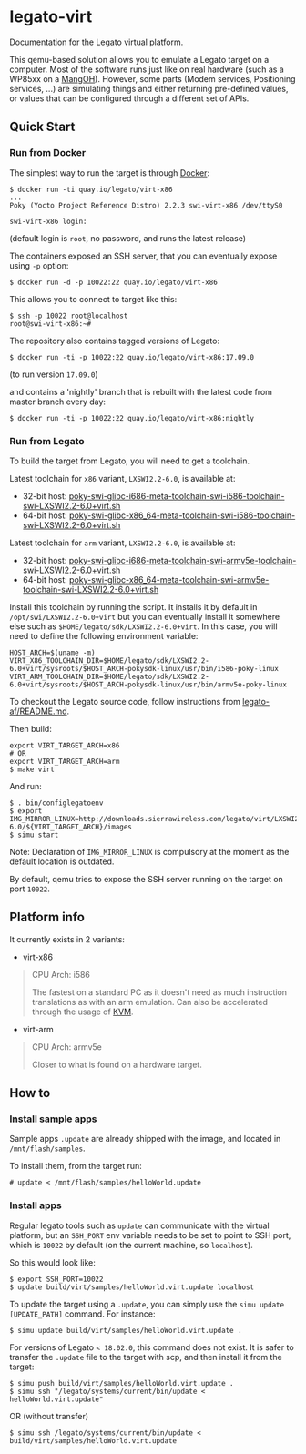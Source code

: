 # legato-virt
Documentation for the Legato virtual platform.

This qemu-based solution allows you to emulate a Legato target on a computer.
Most of the software runs just like on real hardware (such as a WP85xx on a [MangOH](http://mangoh.io/)).
However, some parts (Modem services, Positioning services, ...) are simulating things and either returning pre-defined values,
or values that can be configured through a different set of APIs.

## Quick Start

### Run from Docker

The simplest way to run the target is through [Docker](https://www.docker.com/):
```
$ docker run -ti quay.io/legato/virt-x86
...
Poky (Yocto Project Reference Distro) 2.2.3 swi-virt-x86 /dev/ttyS0

swi-virt-x86 login:
```
(default login is `root`, no password, and runs the latest release)

The containers exposed an SSH server, that you can eventually expose using `-p` option:
```
$ docker run -d -p 10022:22 quay.io/legato/virt-x86
```
This allows you to connect to target like this:
```
$ ssh -p 10022 root@localhost
root@swi-virt-x86:~#
```

The repository also contains tagged versions of Legato:
```
$ docker run -ti -p 10022:22 quay.io/legato/virt-x86:17.09.0
```
(to run version `17.09.0`)

and contains a 'nightly' branch that is rebuilt with the latest code from master branch every day:
```
$ docker run -ti -p 10022:22 quay.io/legato/virt-x86:nightly
```

### Run from Legato

To build the target from Legato, you will need to get a toolchain.

Latest toolchain for `x86` variant, `LXSWI2.2-6.0`, is available at:
- 32-bit host: [poky-swi-glibc-i686-meta-toolchain-swi-i586-toolchain-swi-LXSWI2.2-6.0+virt.sh](http://downloads.sierrawireless.com/legato/virt/LXSWI2.2-6.0/x86/sdk/poky-swi-glibc-i686-meta-toolchain-swi-i586-toolchain-swi-LXSWI2.2-6.0+virt.sh)
- 64-bit host: [poky-swi-glibc-x86_64-meta-toolchain-swi-i586-toolchain-swi-LXSWI2.2-6.0+virt.sh](http://downloads.sierrawireless.com/legato/virt/LXSWI2.2-6.0/x86/sdk/poky-swi-glibc-x86_64-meta-toolchain-swi-i586-toolchain-swi-LXSWI2.2-6.0+virt.sh)

Latest toolchain for `arm` variant, `LXSWI2.2-6.0`, is available at:
- 32-bit host: [poky-swi-glibc-i686-meta-toolchain-swi-armv5e-toolchain-swi-LXSWI2.2-6.0+virt.sh](http://downloads.sierrawireless.com/legato/virt/LXSWI2.2-6.0/arm/sdk/poky-swi-glibc-i686-meta-toolchain-swi-armv5e-toolchain-swi-LXSWI2.2-6.0+virt.sh)
- 64-bit host: [poky-swi-glibc-x86_64-meta-toolchain-swi-armv5e-toolchain-swi-LXSWI2.2-6.0+virt.sh](http://downloads.sierrawireless.com/legato/virt/LXSWI2.2-6.0/arm/sdk/poky-swi-glibc-x86_64-meta-toolchain-swi-armv5e-toolchain-swi-LXSWI2.2-6.0+virt.sh)

Install this toolchain by running the script.
It installs it by default in `/opt/swi/LXSWI2.2-6.0+virt` but you can eventually install it somewhere else such as `$HOME/legato/sdk/LXSWI2.2-6.0+virt`.
In this case, you will need to define the following environment variable:
```
HOST_ARCH=$(uname -m)
VIRT_X86_TOOLCHAIN_DIR=$HOME/legato/sdk/LXSWI2.2-6.0+virt/sysroots/$HOST_ARCH-pokysdk-linux/usr/bin/i586-poky-linux
VIRT_ARM_TOOLCHAIN_DIR=$HOME/legato/sdk/LXSWI2.2-6.0+virt/sysroots/$HOST_ARCH-pokysdk-linux/usr/bin/armv5e-poky-linux
```

To checkout the Legato source code, follow instructions from [legato-af/README.md](https://github.com/legatoproject/legato-af#clone-from-github).

Then build:
```
export VIRT_TARGET_ARCH=x86
# OR
export VIRT_TARGET_ARCH=arm
$ make virt
```

And run:
```
$ . bin/configlegatoenv
$ export IMG_MIRROR_LINUX=http://downloads.sierrawireless.com/legato/virt/LXSWI2.2-6.0/${VIRT_TARGET_ARCH}/images
$ simu start
```

Note: Declaration of `IMG_MIRROR_LINUX` is compulsory at the moment as the default location is outdated.

By default, qemu tries to expose the SSH server running on the target on port `10022`.

## Platform info

It currently exists in 2 variants:
- virt-x86
> CPU Arch: i586
>
> The fastest on a standard PC as it doesn't need as much instruction translations as with an arm emulation.
> Can also be accelerated through the usage of [KVM](https://wiki.qemu.org/Features/KVM).
- virt-arm
> CPU Arch: armv5e
>
> Closer to what is found on a hardware target.

## How to

### Install sample apps

Sample apps `.update` are already shipped with the image, and located in `/mnt/flash/samples`.

To install them, from the target run:
```
# update < /mnt/flash/samples/helloWorld.update
```

### Install apps

Regular legato tools such as `update` can communicate with the virtual platform, but an `SSH_PORT` env variable needs to be set to point to SSH port, which is `10022` by default (on the current machine, so `localhost`).

So this would look like:
```
$ export SSH_PORT=10022
$ update build/virt/samples/helloWorld.virt.update localhost
```

To update the target using a `.update`, you can simply use the `simu update [UPDATE_PATH]` command.
For instance:
```
$ simu update build/virt/samples/helloWorld.virt.update .
```

For versions of Legato `< 18.02.0`, this command does not exist.
It is safer to transfer the `.update` file to the target with scp, and then install it from the target:
```
$ simu push build/virt/samples/helloWorld.virt.update .
$ simu ssh "/legato/systems/current/bin/update < helloWorld.virt.update"
```
OR (without transfer)
```
$ simu ssh /legato/systems/current/bin/update < build/virt/samples/helloWorld.virt.update
```
